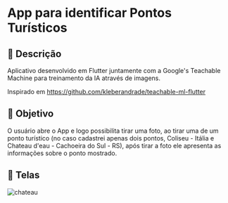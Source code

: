 # App para identificar Pontos Turísticos

## :page_with_curl: Descrição
Aplicativo desenvolvido em Flutter juntamente com a Google's Teachable Machine para treinamento da IA através de imagens.

Inspirado em https://github.com/kleberandrade/teachable-ml-flutter

## :dart: Objetivo
O usuário abre o App e logo possibilita tirar uma foto, ao tirar uma de um ponto turístico (no caso cadastrei apenas dois pontos, Coliseu - Itália e Chateau d'eau - Cachoeira do Sul - RS), após tirar a foto ele apresenta as informações sobre o ponto mostrado.

## :iphone:	Telas
![chateau](https://user-images.githubusercontent.com/39058177/109979441-aacb5100-7cdd-11eb-83d6-addfd0a28391.PNG)
